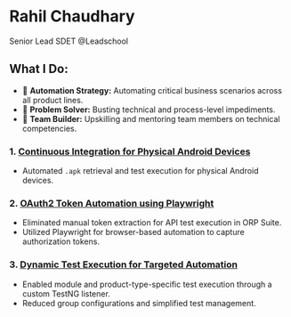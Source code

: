 # Rahil Chaudhary  
Senior Lead SDET @Leadschool

## What I Do:  

- 🚀 **Automation Strategy:** Automating critical business scenarios across all product lines.  
- 🧩 **Problem Solver:** Busting technical and process-level impediments.  
- 🤝 **Team Builder:** Upskilling and mentoring team members on technical competencies.

### 1. [Continuous Integration for Physical Android Devices](./CICD_Physical_Android.md) 
- Automated `.apk` retrieval and test execution for physical Android devices.   

### 2. [OAuth2 Token Automation using Playwright](./OAuth2_Token_Automation.md)  
- Eliminated manual token extraction for API test execution in ORP Suite.  
- Utilized Playwright for browser-based automation to capture authorization tokens.

### 3. [Dynamic Test Execution for Targeted Automation](./Dynamic_Test_Execution.md)  
- Enabled module and product-type-specific test execution through a custom TestNG listener.  
- Reduced group configurations and simplified test management.  


